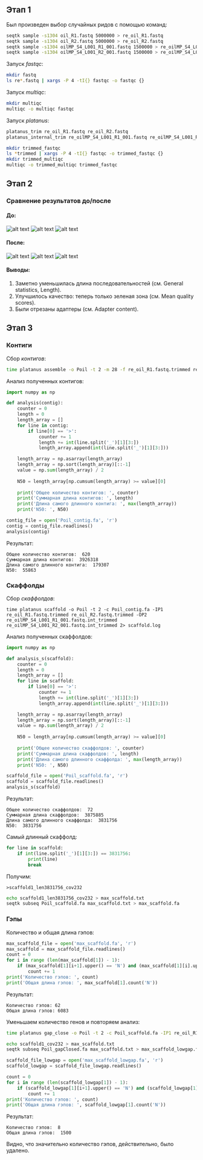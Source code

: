## Этап 1
Был произведен выбор случайных ридов с помощью команд:

```bash
seqtk sample -s1304 oil_R1.fastq 5000000 > re_oil_R1.fastq
seqtk sample -s1304 oil_R2.fastq 5000000 > re_oil_R2.fastq
seqtk sample -s1304 oilMP_S4_L001_R1_001.fastq 1500000 > re_oilMP_S4_L001_R1_001.fastq
seqtk sample -s1304 oilMP_S4_L001_R2_001.fastq 1500000 > re_oilMP_S4_L001_R2_001.fastq
```

Запуск *fastqc*:
```bash
mkdir fastq
ls re*.fastq | xargs -P 4 -tI{} fastqc -o fastqc {}
```

Запуск *multiqc*:
```bash
mkdir multiqc
multiqc -o multiqc fastqc
```

Запуск *platanus*:
```bash
platanus_trim re_oil_R1.fastq re_oil_R2.fastq
platanus_internal_trim re_oilMP_S4_L001_R1_001.fastq re_oilMP_S4_L001_R2_001.fastq
```

```bash
mkdir trimmed_fastqc
ls *trimmed | xargs -P 4 -tI{} fastqc -o trimmed_fastqc {}
mkdir trimmed_multiqc
multiqc -o trimmed_multiqc trimmed_fastqc
```

## Этап 2
### Сравнение результатов до/после 

#### До:
![alt text](https://github.com/IlonaGA/hse21_hw1/blob/main/Images/MultiQC_general_stats.png?raw=true)
![alt text](https://github.com/IlonaGA/hse21_hw1/blob/main/Images/Mean_quality_scores.png?raw=true)
![alt text](https://github.com/IlonaGA/hse21_hw1/blob/main/Images/Adapter_content.png?raw=true)

#### После:
![alt text](https://github.com/IlonaGA/hse21_hw1/blob/main/Images/Trimmed_general_stats.png?raw=true)
![alt text](https://github.com/IlonaGA/hse21_hw1/blob/main/Images/Trimmed_mean_quality_scores.png?raw=true)
![alt text](https://github.com/IlonaGA/hse21_hw1/blob/main/Images/Trimmed_adapter_content.png?raw=true)

#### Выводы:
1) Заметно уменьшилась длина последовательностей (см. General statistics, Length).
2) Улучшилось качество: теперь только зеленая зона (см. Mean quality scores).
3) Были отрезаны адаптеры (см. Adapter content). 

## Этап 3
### Контиги
Сбор *контигов*:
```bash
time platanus assemble -o Poil -t 2 -m 28 -f re_oil_R1.fastq.trimmed re_oil_R2.fastq.trimmed 2> assembl.log
```

Анализ полученных контигов:
```python
import numpy as np
```

```python
def analysis(contig):
    counter = 0
    length = 0
    length_array = []
    for line in contig:
        if line[0] == '>':
            counter += 1
            length += int(line.split('_')[1][3:])
            length_array.append(int(line.split('_')[1][3:]))

    length_array = np.asarray(length_array)
    length_array = np.sort(length_array)[::-1]
    value = np.sum(length_array) / 2
    
    N50 = length_array[np.cumsum(length_array) >= value][0]
    
    print('Общее количество контигов: ', counter)
    print('Суммарная длина контигов: ', length)
    print('Длина самого длинного контига: ', max(length_array))
    print('N50: ', N50)
```

```python
contig_file = open('Poil_contig.fa', 'r')
contig = contig_file.readlines()
analysis(contig)
```

Результат:
```
Общее количество контигов:  620
Суммарная длина контигов:  3926318
Длина самого длинного контига:  179307
N50:  55863
```
### Скаффолды
Сбор *скаффолдов*:
```
time platanus scaffold -o Poil -t 2 -c Poil_contig.fa -IP1 re_oil_R1.fastq.trimmed re_oil_R2.fastq.trimmed -OP2 re_oilMP_S4_L001_R1_001.fastq.int_trimmed re_oilMP_S4_L001_R2_001.fastq.int_trimmed 2> scaffold.log
```
Анализ полученных скаффолдов:
```python
import numpy as np
```

```python
def analysis_s(scaffold):
    counter = 0
    length = 0
    length_array = []
    for line in scaffold:
        if line[0] == '>':
            counter += 1
            length += int(line.split('_')[1][3:])
            length_array.append(int(line.split('_')[1][3:]))

    length_array = np.asarray(length_array)
    length_array = np.sort(length_array)[::-1]
    value = np.sum(length_array) / 2
    
    N50 = length_array[np.cumsum(length_array) >= value][0]
    
    print('Общее количество скаффолдов: ', counter)
    print('Суммарная длина скаффолдов: ', length)
    print('Длина самого длинного скаффолда: ', max(length_array))
    print('N50: ', N50)
```

```python
scaffold_file = open('Poil_scaffold.fa', 'r')
scaffold = scaffold_file.readlines()
analysis_s(scaffold)
```

Результат:
```
Общее количество скаффолдов:  72
Суммарная длина скаффолдов:  3875885
Длина самого длинного скаффолда:  3831756
N50:  3831756
```

Самый длинный скаффолд:
```python
for line in scaffold:
    if int(line.split('_')[1][3:]) == 3831756:
        print(line)
        break
```
Получим: 
```
>scaffold1_len3831756_cov232
```

```bash
echo scaffold1_len3831756_cov232 > max_scaffold.txt
seqtk subseq Poil_scaffold.fa max_scaffold.txt > max_scaffold.fa
```
### Гэпы
Количество и общая длина гэпов:
```python
max_scaffold_file = open('max_scaffold.fa', 'r')
max_scaffold = max_scaffold_file.readlines()
count = 0
for i in range (len(max_scaffold[1]) - 1):
    if (max_scaffold[1][i+1].upper() == 'N') and (max_scaffold[1][i].upper() != 'N'):
        count += 1
print('Количество гэпов: ', count)
print('Общая длина гэпов: ', max_scaffold[1].count('N'))
```
Результат:
```
Количество гэпов: 62
Общая длина гэпов: 6083
```

Уменьшаем количество генов и повторяем анализ:
```bash
time platanus gap_close -o Poil -t 2 -c Poil_scaffold.fa -IP1 re_oil_R1.fastq.trimmed re_oil_R2.fastq.trimmed -OP2 re_oilMP_S4_L001_R1_001.fastq.int_trimmed re_oilMP_S4_L001_R2_001.fastq.int_trimmed 2> gapclose.log
```
```bash
echo scaffold1_cov232 > max_scaffold.txt
seqtk subseq Poil_gapClosed.fa max_scaffold.txt > max_scaffold_lowgap.fa
```
```python
scaffold_file_lowgap = open('max_scaffold_lowgap.fa', 'r')
scaffold_lowgap = scaffold_file_lowgap.readlines()

count = 0
for i in range (len(scaffold_lowgap[1]) - 1):
    if (scaffold_lowgap[1][i+1].upper() == 'N') and (scaffold_lowgap[1][i].upper() != 'N'):
        count += 1
print('Количество гэпов: ', count)
print('Общая длина гэпов: ', scaffold_lowgap[1].count('N'))
```
Результат:
```
Количество гэпов:  8
Общая длина гэпов:  1500
```
Видно, что значительно количество гэпов, действительно, было удалено.



